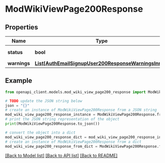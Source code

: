 # ModWikiViewPage200Response


## Properties

Name | Type | Description | Notes
------------ | ------------- | ------------- | -------------
**status** | **bool** | Status: true if success. | [default to False]
**warnings** | [**List[AuthEmailSignupUser200ResponseWarningsInner]**](AuthEmailSignupUser200ResponseWarningsInner.md) |  | [optional] 

## Example

```python
from openapi_client.models.mod_wiki_view_page200_response import ModWikiViewPage200Response

# TODO update the JSON string below
json = "{}"
# create an instance of ModWikiViewPage200Response from a JSON string
mod_wiki_view_page200_response_instance = ModWikiViewPage200Response.from_json(json)
# print the JSON string representation of the object
print(ModWikiViewPage200Response.to_json())

# convert the object into a dict
mod_wiki_view_page200_response_dict = mod_wiki_view_page200_response_instance.to_dict()
# create an instance of ModWikiViewPage200Response from a dict
mod_wiki_view_page200_response_from_dict = ModWikiViewPage200Response.from_dict(mod_wiki_view_page200_response_dict)
```
[[Back to Model list]](../README.md#documentation-for-models) [[Back to API list]](../README.md#documentation-for-api-endpoints) [[Back to README]](../README.md)


